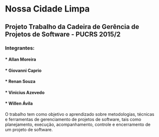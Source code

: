 # Nossa Cidade Limpa
## Projeto Trabalho da Cadeira de Gerência de Projetos de Software - PUCRS 2015/2

### Integrantes:
#### * Allan Moreira 
#### * Giovanni Caprio 
#### * Renan Souza 
#### * Vinicius Azevedo 
#### * Willen Ávila

O trabalho tem como objetivo o aprendizado sobre metodologias, técnicas e ferramentas de gerenciamento de projetos de software, tais como planejamento, execução, acompanhamento, controle e encerramento de um projeto de software.

